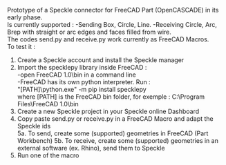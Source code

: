 Prototype of a Speckle connector for FreeCAD Part (OpenCASCADE) in its early phase.  
Is currently supported : 
-Sending Box, Circle, Line.
-Receiving Circle, Arc, Brep with straight or arc edges and faces filled from wire.  
The codes send.py and receive.py work currently as FreeCAD Macros.  
To test it :  
1. Create a Speckle account and install the Speckle manager  
2. Import the specklepy library inside FreeCAD :  
   -open FreeCAD 1.0\bin in a command line  
   -FreeCAD has its own python interpreter. Run :  
       "[PATH]\python.exe" -m pip install specklepy  
     where [PATH] is the FreeCAD bin folder, for exemple : C:\Program Files\FreeCAD 1.0\bin  
3. Create a new Speckle project in your Speckle online Dashboard  
4. Copy paste send.py or receive.py in a FreeCAD Macro and adapt the Speckle ids  
5a. To send, create some (supported) geometries in FreeCAD (Part Workbench)
5b. To receive, create some (supported) geometries in an external software (ex. Rhino), send them to Speckle
6. Run one of the macro  
